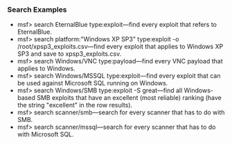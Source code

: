 ### Search Examples
* msf> search EternalBlue type:exploit—find every exploit that refers to EternalBlue.
* msf> search platform:"Windows XP SP3" type:exploit -o /root/xpsp3_exploits.csv—find every exploit that applies to Windows XP SP3 and save to xpsp3_exploits.csv.
* msf> search Windows/VNC type:payload—find every VNC payload that applies to Windows.
* msf> search Windows/MSSQL type:exploit—find every exploit that can be used against Microsoft SQL running on Windows.
* msf> search Windows/SMB type:exploit -S great—find all Windows-based SMB exploits that have an excellent (most reliable) ranking (have the string "excellent" in the row results).
* msf> search scanner/smb—search for every scanner that has to do with SMB.
* msf> search scanner/mssql—search for every scanner that has to do with Microsoft SQL.
